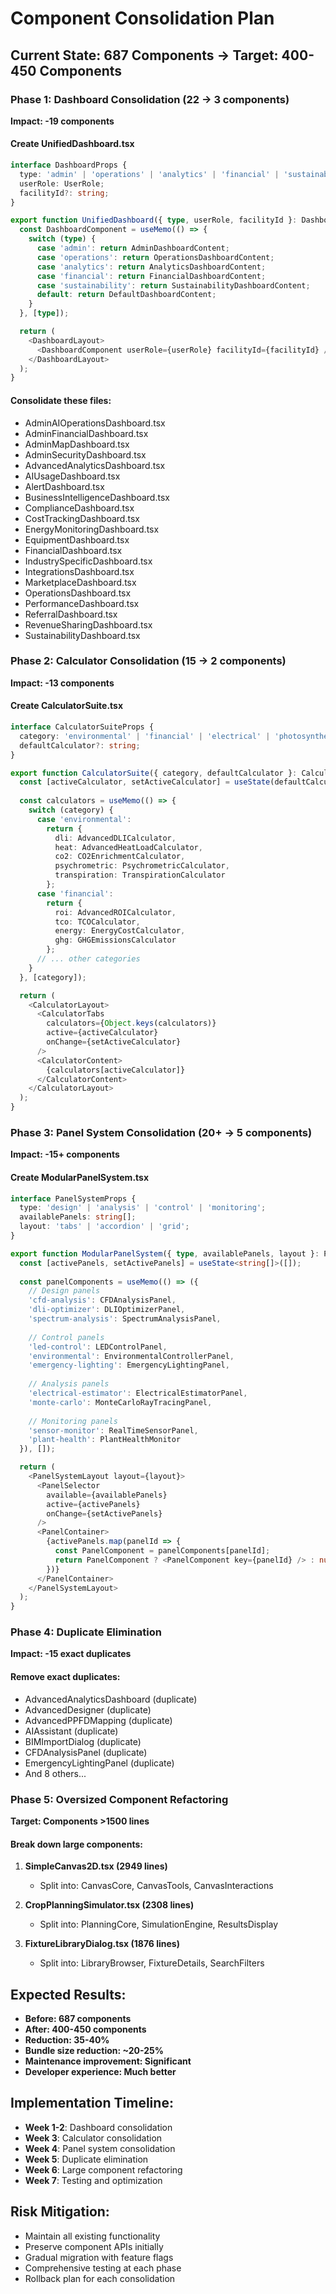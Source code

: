 # Component Consolidation Plan

## Current State: 687 Components → Target: 400-450 Components

### Phase 1: Dashboard Consolidation (22 → 3 components)
**Impact: -19 components**

#### Create UnifiedDashboard.tsx
```typescript
interface DashboardProps {
  type: 'admin' | 'operations' | 'analytics' | 'financial' | 'sustainability';
  userRole: UserRole;
  facilityId?: string;
}

export function UnifiedDashboard({ type, userRole, facilityId }: DashboardProps) {
  const DashboardComponent = useMemo(() => {
    switch (type) {
      case 'admin': return AdminDashboardContent;
      case 'operations': return OperationsDashboardContent;
      case 'analytics': return AnalyticsDashboardContent;
      case 'financial': return FinancialDashboardContent;
      case 'sustainability': return SustainabilityDashboardContent;
      default: return DefaultDashboardContent;
    }
  }, [type]);

  return (
    <DashboardLayout>
      <DashboardComponent userRole={userRole} facilityId={facilityId} />
    </DashboardLayout>
  );
}
```

#### Consolidate these files:
- AdminAIOperationsDashboard.tsx
- AdminFinancialDashboard.tsx  
- AdminMapDashboard.tsx
- AdminSecurityDashboard.tsx
- AdvancedAnalyticsDashboard.tsx
- AIUsageDashboard.tsx
- AlertDashboard.tsx
- BusinessIntelligenceDashboard.tsx
- ComplianceDashboard.tsx
- CostTrackingDashboard.tsx
- EnergyMonitoringDashboard.tsx
- EquipmentDashboard.tsx
- FinancialDashboard.tsx
- IndustrySpecificDashboard.tsx
- IntegrationsDashboard.tsx
- MarketplaceDashboard.tsx
- OperationsDashboard.tsx
- PerformanceDashboard.tsx
- ReferralDashboard.tsx
- RevenueSharingDashboard.tsx
- SustainabilityDashboard.tsx

### Phase 2: Calculator Consolidation (15 → 2 components)
**Impact: -13 components**

#### Create CalculatorSuite.tsx
```typescript
interface CalculatorSuiteProps {
  category: 'environmental' | 'financial' | 'electrical' | 'photosynthetic';
  defaultCalculator?: string;
}

export function CalculatorSuite({ category, defaultCalculator }: CalculatorSuiteProps) {
  const [activeCalculator, setActiveCalculator] = useState(defaultCalculator);
  
  const calculators = useMemo(() => {
    switch (category) {
      case 'environmental':
        return {
          dli: AdvancedDLICalculator,
          heat: AdvancedHeatLoadCalculator,
          co2: CO2EnrichmentCalculator,
          psychrometric: PsychrometricCalculator,
          transpiration: TranspirationCalculator
        };
      case 'financial':
        return {
          roi: AdvancedROICalculator,
          tco: TCOCalculator,
          energy: EnergyCostCalculator,
          ghg: GHGEmissionsCalculator
        };
      // ... other categories
    }
  }, [category]);

  return (
    <CalculatorLayout>
      <CalculatorTabs 
        calculators={Object.keys(calculators)}
        active={activeCalculator}
        onChange={setActiveCalculator}
      />
      <CalculatorContent>
        {calculators[activeCalculator]}
      </CalculatorContent>
    </CalculatorLayout>
  );
}
```

### Phase 3: Panel System Consolidation (20+ → 5 components)
**Impact: -15+ components**

#### Create ModularPanelSystem.tsx
```typescript
interface PanelSystemProps {
  type: 'design' | 'analysis' | 'control' | 'monitoring';
  availablePanels: string[];
  layout: 'tabs' | 'accordion' | 'grid';
}

export function ModularPanelSystem({ type, availablePanels, layout }: PanelSystemProps) {
  const [activePanels, setActivePanels] = useState<string[]>([]);
  
  const panelComponents = useMemo(() => ({
    // Design panels
    'cfd-analysis': CFDAnalysisPanel,
    'dli-optimizer': DLIOptimizerPanel,
    'spectrum-analysis': SpectrumAnalysisPanel,
    
    // Control panels  
    'led-control': LEDControlPanel,
    'environmental': EnvironmentalControllerPanel,
    'emergency-lighting': EmergencyLightingPanel,
    
    // Analysis panels
    'electrical-estimator': ElectricalEstimatorPanel,
    'monte-carlo': MonteCarloRayTracingPanel,
    
    // Monitoring panels
    'sensor-monitor': RealTimeSensorPanel,
    'plant-health': PlantHealthMonitor
  }), []);

  return (
    <PanelSystemLayout layout={layout}>
      <PanelSelector 
        available={availablePanels}
        active={activePanels}
        onChange={setActivePanels}
      />
      <PanelContainer>
        {activePanels.map(panelId => {
          const PanelComponent = panelComponents[panelId];
          return PanelComponent ? <PanelComponent key={panelId} /> : null;
        })}
      </PanelContainer>
    </PanelSystemLayout>
  );
}
```

### Phase 4: Duplicate Elimination
**Impact: -15 exact duplicates**

#### Remove exact duplicates:
- AdvancedAnalyticsDashboard (duplicate)
- AdvancedDesigner (duplicate) 
- AdvancedPPFDMapping (duplicate)
- AIAssistant (duplicate)
- BIMImportDialog (duplicate)
- CFDAnalysisPanel (duplicate)
- EmergencyLightingPanel (duplicate)
- And 8 others...

### Phase 5: Oversized Component Refactoring
**Target: Components >1500 lines**

#### Break down large components:
1. **SimpleCanvas2D.tsx (2949 lines)**
   - Split into: CanvasCore, CanvasTools, CanvasInteractions
   
2. **CropPlanningSimulator.tsx (2308 lines)**
   - Split into: PlanningCore, SimulationEngine, ResultsDisplay
   
3. **FixtureLibraryDialog.tsx (1876 lines)**
   - Split into: LibraryBrowser, FixtureDetails, SearchFilters

## Expected Results:
- **Before: 687 components**
- **After: 400-450 components** 
- **Reduction: 35-40%**
- **Bundle size reduction: ~20-25%**
- **Maintenance improvement: Significant**
- **Developer experience: Much better**

## Implementation Timeline:
- **Week 1-2**: Dashboard consolidation
- **Week 3**: Calculator consolidation  
- **Week 4**: Panel system consolidation
- **Week 5**: Duplicate elimination
- **Week 6**: Large component refactoring
- **Week 7**: Testing and optimization

## Risk Mitigation:
- Maintain all existing functionality
- Preserve component APIs initially
- Gradual migration with feature flags
- Comprehensive testing at each phase
- Rollback plan for each consolidation